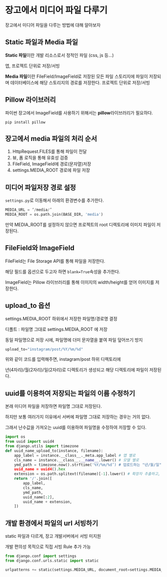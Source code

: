 # 장고에서 미디어 파일 다루기

장고에서 미디어 파일을 다루는 방법에 대해 알아보자

## Static 파일과 Media 파일

**Static 파일**이란 개발 리소스로서 정적인 파일 (css, js 등...)

앱, 프로젝트 단위로 저장/서빙

**Media 파일**이란 FileField/ImageField로 저장된 모든 파일 스토리지에 파일이 저장되며 데이터베이스에 해당 스토리지의 경로를 저장한다. 프로젝트 단위로 저장/서빙

## Pillow 라이브러리

파이썬 장고에서 ImageField를 사용하기 위해서는 **pillow**라이브러리가 필요하다.

`pip install pillow`

## 장고에서 media 파일의 처리 순서

1. HttpRequest.FILES를 통해 파일이 전달
2. 뷰, 폼 로직을 통해 유효성 검증
3. FileField, ImageField에 경로(문자열)저장
4. settings.MEDIA_ROOT 경로에 파일 저장

## 미디어 파일저장 경로 설정

`settings.py`로 이동해서 아래의 환경변수를 추가한다.

```python
MEDIA_URL = ‘/media/’
MEDIA_ROOT = os.path.join(BASE_DIR, 'media')
```

만약 MEDIA_ROOT를 설정하지 않으면 프로젝트의 root 디렉토리에 이미지 파일이 저장된다.

## FileField와 ImageField

FileField는 File Storage API를 통해 파일을 저장한다.

해당 필드를 옵션으로 두고자 하면 `blank=True`속성을 추가한다.

ImageField는 Pillow 라이브러리를 통해 이미지의 width/height를 얻어 이미지를 저장한다.

## upload_to 옵션

settings.MEDIA_ROOT 하위에서 저장한 파일명/경로명 결정

디폴트 : 파일명 그대로 settings.MEDIA_ROOT 에 저장

동일 파일명으로 저장 시에, 파일명에 더미 문자열을 붙여 파일 덮어쓰기 방지

```python
upload_to="instagram/post/%Y/%m/%d"
```

위와 같이 코드를 입력해주면, instagram/post 하위 디렉토리에

년(4자리)/월(2자리)/일(2자리)로 디렉토리가 생성되고 해당 디렉토리에 파일이 저장된다.

## uuid를 이용하여 저장되는 파일의 이름 수정하기

본래 미디어 파일을 저장하면 파일명 그대로 저장된다.

하지만 보통 여러가지 이유에서 서버에 파일명 그대로 저장하는 경우는 거의 없다.

그래서 난수값을 가져오는 uuid를 이용하여 파일명을 수정하여 저장할 수 있다.

```python
import os
from uuid import uuid4
from django.utils import timezone
def uuid_name_upload_to(instance, filename):
    app_label = instance.__class__._meta.app_label # 앱 별로
    cls_name = instance.__class__.__name__.lower() # 모델 별로
    ymd_path = timezone.now().strftime('%Y/%m/%d’) # 업로드하는 "년/월/일" 별로
    uuid_name = uuid4().hex
    extension = os.path.splitext(filename)[-1].lower() # 확장자 추출하고, 소문자로 변환 
    return '/'.join([
        app_label,
        cls_name,
        ymd_path,
        uuid_name[:2],
        uuid_name + extension,
    ])
```

## 개발 환경에서 파일의 url 서빙하기

static 파일과 다르게, 장고 개발서버에서 서빙 미지원

개발 편의성 목적으로 직접 서빙 Rule 추가 가능

```python
from django.conf import settings
from django.conf.urls.static import static

urlpatterns += static(settings.MEDIA_URL, document_root=settings.MEDIA_ROOT)
```
